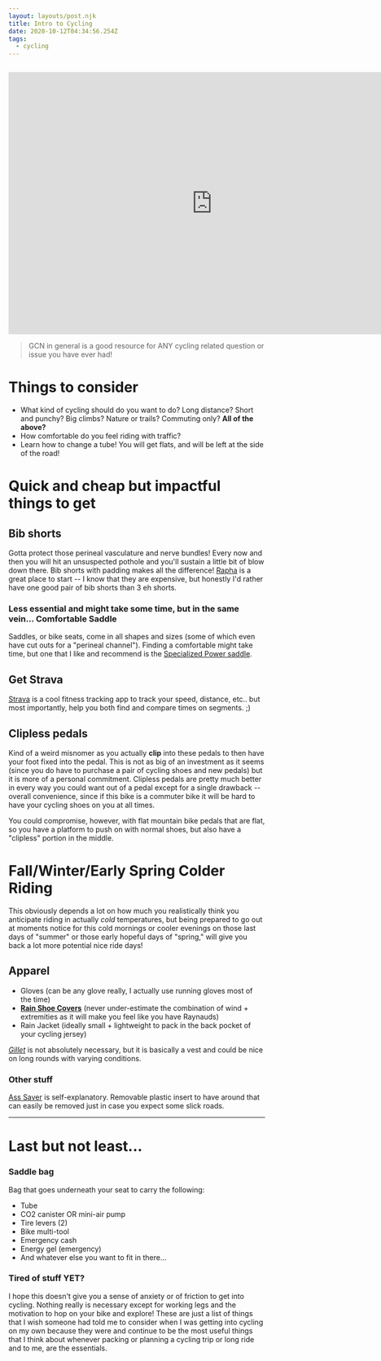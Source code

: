 ```yaml
---
layout: layouts/post.njk
title: Intro to Cycling
date: 2020-10-12T04:34:56.254Z
tags:
  - cycling
---
```

![]()

<p align="center"><iframe width="800" height="515" margin: 0 display:block align=middle src="https://www.youtube.com/embed/4ssLDk1eX9w" frameborder="0" allow="accelerometer; autoplay; clipboard-write; encrypted-media; gyroscope; picture-in-picture" allowfullscreen></iframe>

>GCN in general is a good resource for ANY cycling related question or issue you have ever had! 

# Things to consider

* What kind of cycling should do you want to do? Long distance? Short and punchy? Big climbs? Nature or trails? Commuting only? **All of the above?**
* How comfortable do you feel riding with traffic?
* Learn how to change a tube! You will get flats, and will be left at the side of the road!

# Quick and cheap but impactful things to get

## Bib shorts

Gotta protect those perineal vasculature and nerve bundles! Every now and then you will hit an unsuspected pothole and you'll sustain a little bit of blow down there. Bib shorts with padding makes all the difference! [Rapha](rapha.cc) is a great place to start -- I know that they are expensive, but honestly I'd rather have one good pair of bib shorts than 3 eh shorts.

### Less essential and might take some time, but in the same vein... Comfortable Saddle

Saddles, or bike seats, come in all shapes and sizes (some of which even have cut outs for a "perineal channel"). Finding a comfortable might take time, but one that I like and recommend is the [Specialized Power saddle](https://www.specialized.com/us/en/shop/equipment/bike-components/saddles/c/saddles).

## Get Strava

[Strava](Strava.com) is a cool fitness tracking app to track your speed, distance, etc.. but most importantly, help you both find and compare times on segments. ;)

## Clipless pedals

Kind of a weird misnomer as you actually **clip** into these pedals to then have your foot fixed into the pedal. This is not as big of an investment as it seems (since you do have to purchase a pair of cycling shoes and new pedals) but it is more of a personal commitment. Clipless pedals are pretty much better in every way you could want out of a pedal except for a single drawback -- overall convenience, since if this bike is a commuter bike it will be hard to have your cycling shoes on you at all times. 

You could compromise, however, with flat mountain bike pedals that are flat, so you have a platform to push on with normal shoes, but also have a "clipless" portion in the middle.

# Fall/Winter/Early Spring Colder Riding

This obviously depends a lot on how much you realistically think you anticipate riding in actually *cold* temperatures, but being prepared to go out at moments notice for this cold mornings or cooler evenings on those last days of "summer" or those early hopeful days of "spring," will give you back a lot more potential nice ride days!

## Apparel

* Gloves (can be any glove really, I actually use running gloves most of the time)
* **[Rain Shoe Covers](https://www.google.com/url?sa=i&url=https%3A%2F%2Fwww.aliexpress.com%2Fi%2F4000705665666.html&psig=AOvVaw3cBlb6kk9qqqI1Xv1Rzygj&ust=1602961005132000&source=images&cd=vfe&ved=0CAIQjRxqFwoTCODAxJ_luewCFQAAAAAdAAAAABAD)** (never under-estimate the combination of wind + extremities as it will make you feel like you have Raynauds) 
* Rain Jacket (ideally small + lightweight to pack in the back pocket of your cycling jersey)

 *[Gillet](https://www.google.com/url?sa=i&url=https%3A%2F%2Fwww.rapha.cc%2Fgb%2Fen%2Fshop%2Fclassic-gilet-ii%2Fproduct%2FGLT14XX&psig=AOvVaw1JUvZQlFu8Iy8XkkFqFSN7&ust=1602960952714000&source=images&cd=vfe&ved=0CAIQjRxqFwoTCLjAy4fluewCFQAAAAAdAAAAABAD)* is not absolutely necessary, but it is basically a vest and could be nice on long rounds with varying conditions.

### Other stuff

[Ass Saver](https://www.google.com/url?sa=i&url=https%3A%2F%2Fass-savers.com%2Fproducts%2Fass-saver-regular&psig=AOvVaw2iqBBN0tUXBxubY2ksAdfu&ust=1602960547228000&source=images&cd=vfe&ved=0CAIQjRxqFwoTCKC388fjuewCFQAAAAAdAAAAABAD) is self-explanatory. Removable plastic insert to have around that can easily be removed just in case you expect some slick roads.

- - -

# Last but not least...

### **Saddle bag**

Bag that goes underneath your seat to carry the following:

* Tube
* CO2 canister OR mini-air pump
* Tire levers (2)
* Bike multi-tool
* Emergency cash
* Energy gel (emergency)
* And whatever else you want to fit in there...

### Tired of stuff YET?

I hope this doesn't give you a sense of anxiety or of friction to get into cycling. Nothing really is necessary except for working legs and the motivation to hop on your bike and explore! These are just a list of things that I wish someone had told me to consider when I was getting into cycling on my own because they were and continue to be the most useful things that I think about whenever packing or planning a cycling trip or long ride and to me, are the essentials.